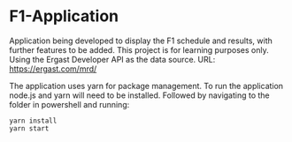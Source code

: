 # F1-Application
Application being developed to display the F1 schedule and results, with further features to be added. This project is for learning purposes only. 
Using the Ergast Developer API as the data source. URL: https://ergast.com/mrd/

The application uses yarn for package management. To run the application node.js and yarn will need to be installed. Followed by navigating to the folder in powershell and running:

```
yarn install
yarn start
```

